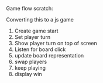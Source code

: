 Game flow scratch:

Converting this to a js game


1. Create game start
2. Set player turn
3. Show player turn on top of screen
4. Listen for board click
5. update board representation
6. swap players
7. keep playing
8. display win

